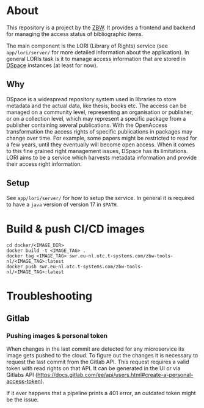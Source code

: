 # About
This repository is a project by the [ZBW](www.zbw.eu). It provides a frontend and backend for managing
the access status of bibliographic items.

The main component is the LORI (Library of Rights) service (see `app/lori/server/` for more
detailed information about the application). In general LORIs task is it to manage access information that are stored in
[DSpace](https://dspace.lyrasis.org/) instances (at least for now).

## Why
DSpace is a widespread repository system used in libraries to store metadata and the actual
data, like thesis, books etc.
The access can be managed on a community level, representing an organisation or publisher, or on a
collection level, which may represent a specific package from a publisher containing several
publications. With the OpenAccess transformation the access rights of specific publications in packages
may change over time. For example, some papers might be restricted to read for a few years, until they eventually
will become open access. When it comes to this fine grained right management issues, DSpace has its limitations.
LORI aims to be a service which harvests metadata information and provide their access right
information.

## Setup
See `app/lori/server/` for how to setup the service. In general it is required to have a `java`
version of version 17 in `$PATH`.

# Build & push CI/CD images

```shell
cd docker/<IMAGE_DIR>
docker build -t <IMAGE_TAG> .
docker tag <IMAGE_TAG> swr.eu-nl.otc.t-systems.com/zbw-tools-nl/<IMAGE_TAG>:latest
docker push swr.eu-nl.otc.t-systems.com/zbw-tools-nl/<IMAGE_TAG>:latest
```

# Troubleshooting

## Gitlab

### Pushing images & personal token
When changes in the last commit are detected for any microservice its image gets
pushed to the cloud. To figure out the changes it is necessary to request the last
commit from the Gitlab API. This request requires a valid token with read rights
on that API. It can be generated in the UI or via Gitlabs API
(https://docs.gitlab.com/ee/api/users.html#create-a-personal-access-token).

If it ever happens that a pipeline prints a 401 error, an outdated token
might be the issue.
